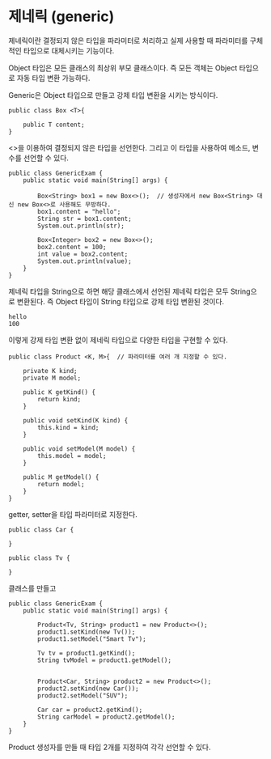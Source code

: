 # 제네릭 (generic)

제네릭이란 결정되지 않은 타입을 파라미터로 처리하고 실제 사용할 때 파라미터를 구체적인 타입으로 대체시키는 기능이다.

Object 타입은 모든 클래스의 최상위 부모 클래스이다. 즉 모든 객체는 Object 타입으로 자동 타입 변환 가능하다.

Generic은 Object 타입으로 만들고 강제 타입 변환을 시키는 방식이다.

```
public class Box <T>{

    public T content;
}
```
<>을 이용하여 결정되지 않은 타입을 선언한다. 그리고 이 타입을 사용하여 메소드, 변수를 선언할 수 있다.

```
public class GenericExam {
    public static void main(String[] args) {

        Box<String> box1 = new Box<>();  // 생성자에서 new Box<String> 대신 new Box<>로 사용해도 무방하다.
        box1.content = "hello";
        String str = box1.content;
        System.out.println(str);

        Box<Integer> box2 = new Box<>();
        box2.content = 100;
        int value = box2.content;
        System.out.println(value);
    }
}
```
제네릭 타입을 String으로 하면 해당 클래스에서 선언된 제네릭 타입은 모두 String으로 변환된다. 즉 Object 타입이 String 타입으로
강제 타입 변환된 것이다.

```
hello
100
```
이렇게 강제 타입 변환 없이 제네릭 타입으로 다양한 타입을 구현할 수 있다.

```
public class Product <K, M>{  // 파라미터를 여러 개 지정할 수 있다.

    private K kind;
    private M model;

    public K getKind() {
        return kind;
    }

    public void setKind(K kind) {
        this.kind = kind;
    }

    public void setModel(M model) {
        this.model = model;
    }

    public M getModel() {
        return model;
    }
}
```
getter, setter을 타입 파라미터로 지정한다.

```
public class Car {
    
}
```
```
public class Tv {
    
}
```
클래스를 만들고

```
public class GenericExam {
    public static void main(String[] args) {

        Product<Tv, String> product1 = new Product<>();
        product1.setKind(new Tv());
        product1.setModel("Smart Tv");

        Tv tv = product1.getKind();
        String tvModel = product1.getModel();


        Product<Car, String> product2 = new Product<>();
        product2.setKind(new Car());
        product2.setModel("SUV");

        Car car = product2.getKind();
        String carModel = product2.getModel();
    }
}
```
Product 생성자를 만들 때 타입 2개를 지정하여 각각 선언할 수 있다.

